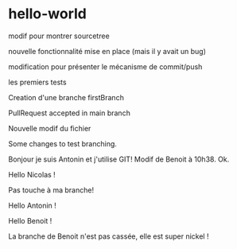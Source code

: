 ﻿# hello-world

modif pour montrer sourcetree

nouvelle fonctionnalité mise en place (mais il y avait un bug)

modification pour présenter le mécanisme de commit/push

les premiers tests

Creation d'une branche firstBranch

PullRequest accepted in main branch

Nouvelle modif du fichier

Some changes to test branching.

Bonjour je suis Antonin et j'utilise GIT!
Modif de Benoit à 10h38. Ok.

Hello Nicolas !

Pas touche à ma branche! 

Hello Antonin !

Hello Benoit !

La branche de Benoit n'est pas cassée, elle est super nickel !

